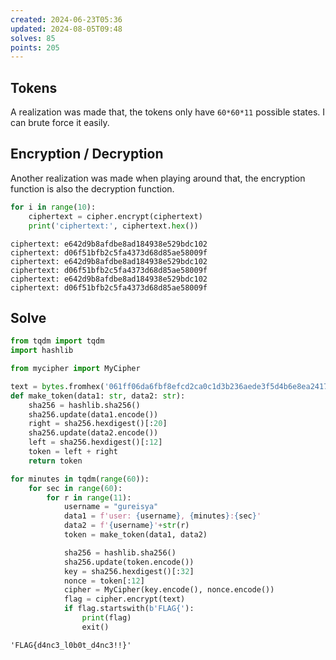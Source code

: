```yaml
---
created: 2024-06-23T05:36
updated: 2024-08-05T09:48
solves: 85
points: 205
---
```


## Tokens
A realization was made that, the tokens only have `60*60*11` possible states.
I can brute force it easily.

## Encryption / Decryption
Another realization was made when playing around that, the encryption function is also the decryption function.

```python
for i in range(10):
    ciphertext = cipher.encrypt(ciphertext)
    print('ciphertext:', ciphertext.hex())
```

```
ciphertext: e642d9b8afdbe8ad184938e529bdc102
ciphertext: d06f51bfb2c5fa4373d68d85ae58009f
ciphertext: e642d9b8afdbe8ad184938e529bdc102
ciphertext: d06f51bfb2c5fa4373d68d85ae58009f
ciphertext: e642d9b8afdbe8ad184938e529bdc102
ciphertext: d06f51bfb2c5fa4373d68d85ae58009f
```

## Solve

```python
from tqdm import tqdm
import hashlib

from mycipher import MyCipher

text = bytes.fromhex('061ff06da6fbf8efcd2ca0c1d3b236aede3f5d4b6e8ea24179')
def make_token(data1: str, data2: str):
    sha256 = hashlib.sha256()
    sha256.update(data1.encode())
    right = sha256.hexdigest()[:20]
    sha256.update(data2.encode())
    left = sha256.hexdigest()[:12]
    token = left + right
    return token

for minutes in tqdm(range(60)):
    for sec in range(60):
        for r in range(11):
            username = "gureisya"
            data1 = f'user: {username}, {minutes}:{sec}'
            data2 = f'{username}'+str(r)
            token = make_token(data1, data2)

            sha256 = hashlib.sha256()
            sha256.update(token.encode())
            key = sha256.hexdigest()[:32]
            nonce = token[:12]
            cipher = MyCipher(key.encode(), nonce.encode())
            flag = cipher.encrypt(text)
            if flag.startswith(b'FLAG{'):
                print(flag)
                exit()
```

```
'FLAG{d4nc3_l0b0t_d4nc3!!}'
```
